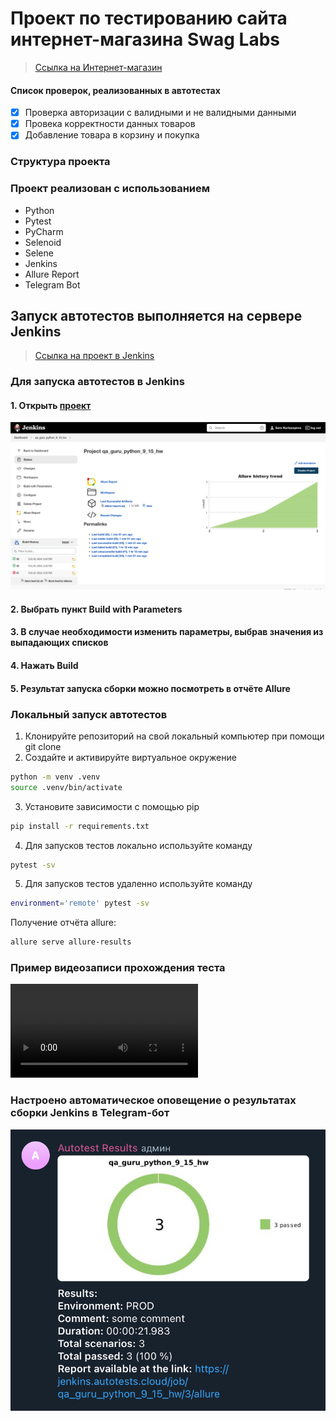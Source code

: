 # Проект по тестированию сайта интернет-магазина Swag Labs
> <a target="_blank" href="https://www.saucedemo.com/">Ссылка на Интернет-магазин</a>

#### Список проверок, реализованных в автотестах
- [x] Проверка авторизации с валидными и не валидными данными
- [x] Провека корректности данных товаров
- [x] Добавление товара в корзину и покупка

### Структура проекта

### Проект реализован с использованием
- Python 
- Pytest 
- PyCharm 
- Selenoid 
- Selene 
- Jenkins 
- Allure Report 
- Telegram Bot

## Запуск автотестов выполняется на сервере Jenkins
> <a target="_blank" href="https://jenkins.autotests.cloud/job/qa_guru_python_9_15_hw/">Ссылка на проект в Jenkins</a>

### Для запуска автотестов в Jenkins
#### 1. Открыть <a target="_blank" href="https://jenkins.autotests.cloud/job/qa_guru_python_9_15_hw/">проект</a>

![This is an image](/photos/main_jen.png)

#### 2. Выбрать пункт **Build with Parameters**
#### 3. В случае необходимости изменить параметры, выбрав значения из выпадающих списков
#### 4. Нажать **Build**
#### 5. Результат запуска сборки можно посмотреть в отчёте Allure

### Локальный запуск автотестов
1. Клонируйте репозиторий на свой локальный компьютер при помощи git clone
2. Создайте и активируйте виртуальное окружение
  ```bash
  python -m venv .venv
  source .venv/bin/activate
  ```
3. Установите зависимости с помощью pip
  ```bash
  pip install -r requirements.txt
  ```
4. Для запусков тестов локально используйте команду 
  ```bash
  pytest -sv
  ```
5. Для запусков тестов удаленно используйте команду 
  ```bash
  environment='remote' pytest -sv
  ```

Получение отчёта allure:
```bash
allure serve allure-results
``` 

### Пример видеозаписи прохождения теста
![This is an image](/photos/video.mp4)

### Настроено автоматическое оповещение о результатах сборки Jenkins в Telegram-бот
![This is an image](/photos/telega.png)
